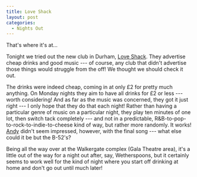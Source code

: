 ```yaml
---
title: Love Shack
layout: post
categories:
  - Nights Out
---
```

That's where it's at...

Tonight we tried out the new club in Durham, [Love Shack](http://loveshackdurham.com/). They advertise cheap drinks and good music --- of course, any club that didn't advertise those things would struggle from the off! We thought we should check it out.

The drinks were indeed cheap, coming in at only £2 for pretty much anything. On Monday nights they aim to have all drinks for £2 or less --- worth considering! And as far as the music was concerned, they got it just right --- I only hope that they do that each night! Rather than having a particular genre of music on a particular night, they play ten minutes of one lot, then switch tack completely --- and not in a predictable, R&B-to-pop-to-rock-to-indie-to-cheese kind of way, but rather more randomly. It works! [Andy](https://pictures.scholesmafia.co.uk/index.php/?profile=30) didn't seem impressed, however, with the final song --- what else could it be but the B-52's?

Being all the way over at the Walkergate complex (Gala Theatre area), it's a little out of the way for a night out after, say, Wetherspoons, but it certainly seems to work well for the kind of night where you start off drinking at home and don't go out until much later!